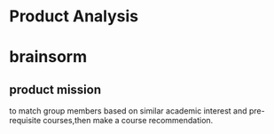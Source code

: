 # Product Analysis
# brainsorm
## product mission
to match group members based on similar academic interest and pre-requisite courses,then make a course recommendation.
## 
